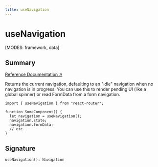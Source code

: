 ```yaml
---
title: useNavigation
---
```


# useNavigation

<!--
⚠️ ⚠️ IMPORTANT ⚠️ ⚠️ 

Hey! Thank you for helping improve our documentation!

This file is auto-generated from the JSDoc comments in the source
code, so please find the definition of this API and edit the JSDoc
comments accordingly and this file will be re-generated once those
changes are merged.
-->

[MODES: framework, data]

## Summary

[Reference Documentation ↗](https://api.reactrouter.com/v7/functions/react_router.useNavigation.html)

Returns the current navigation, defaulting to an "idle" navigation when no navigation is in progress. You can use this to render pending UI (like a global spinner) or read FormData from a form navigation.

```tsx
import { useNavigation } from "react-router";

function SomeComponent() {
  let navigation = useNavigation();
  navigation.state;
  navigation.formData;
  // etc.
}
```

## Signature

```tsx
useNavigation(): Navigation
```

